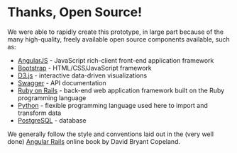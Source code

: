 # Thanks, Open Source!

We were able to rapidly create this prototype, in large part because of the many high-quality, freely available open source components available, such as:

* [AngularJS](https://angularjs.org/) - JavaScript rich-client front-end application framework
* [Bootstrap](http://getbootstrap.com/) - HTML/CSS/JavaScript framework
* [D3.js](http://d3js.org/) - interactive data-driven visualizations
* [Swagger](http://swagger.io/) - API documentation
* [Ruby on Rails](http://rubyonrails.org/) - back-end web application framework built on the Ruby programming language
* [Python](http://www.python.org/) - flexible programming language used here to import and transform data
* [PostgreSQL](http://www.postgresql.org/) - database

We generally follow the style and conventions laid out in the (very well done) [Angular Rails](http://angular-rails.com/) online book by David Bryant Copeland.